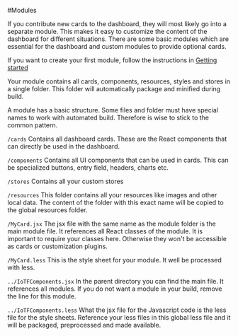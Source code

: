 #Modules

If you contribute new cards to the dashboard, they will most likely go into a separate module. This makes it easy to customize the content of the dashboard for different situations. There are some basic modules which are essential for the dashboard and custom modules to provide optional cards.


If you want to create your first module, follow the instructions in [Getting started](getting_started.md)

Your module contains all cards, components, resources, styles and stores in a single folder. This folder will automatically package  and minified during build.

A module has a basic structure. Some files and folder must have special names to work with automated build. Therefore is wise to stick to the common pattern.

`/cards` 
Contains all dashboard cards. These are the React components that can directly be used in the dashboard.

`/components`
Contains all UI components that can be used in cards. This can be specialized buttons, entry field, headers, charts etc.

`/stores`
Contains all your custom stores

`/resources`
This folder contains all your resources like images and other local data. The content of the folder with this exact name will be copied to the global resources folder.

`/MyCard.jsx`
The jsx file with the same name as the module folder is the main module file. It references all React classes of the module. It is important to require your classes here. Otherwise they won't be accessible as cards or customization plugins.

`/MyCard.less`
This is the style sheet for your module. It well be processed with less.

`../IoTFComponents.jsx`
In the parent directory you can find the main file. It references all modules. If you do not want a module in your build, remove the line for this module.

`../IoTFComponents.less`
What the jsx file for the Javascript code is the less file for the style sheets. Reference your less files in this global less file and it will be packaged, preprocessed and made available.